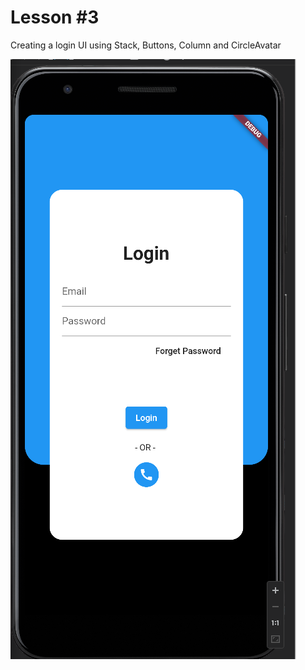 # Lesson #3

Creating a login UI using Stack, Buttons, Column and CircleAvatar

![Logo](lesson4.png)
